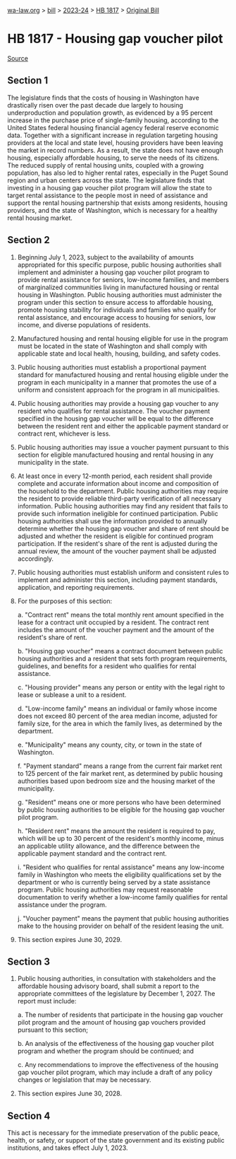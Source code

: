 [wa-law.org](/) > [bill](/bill/) > [2023-24](/bill/2023-24/) > [HB 1817](/bill/2023-24/hb/1817/) > [Original Bill](/bill/2023-24/hb/1817/1/)

# HB 1817 - Housing gap voucher pilot

[Source](http://lawfilesext.leg.wa.gov/biennium/2023-24/Pdf/Bills/House%20Bills/1817.pdf)

## Section 1
The legislature finds that the costs of housing in Washington have drastically risen over the past decade due largely to housing underproduction and population growth, as evidenced by a 95 percent increase in the purchase price of single-family housing, according to the United States federal housing financial agency federal reserve economic data. Together with a significant increase in regulation targeting housing providers at the local and state level, housing providers have been leaving the market in record numbers. As a result, the state does not have enough housing, especially affordable housing, to serve the needs of its citizens. The reduced supply of rental housing units, coupled with a growing population, has also led to higher rental rates, especially in the Puget Sound region and urban centers across the state. The legislature finds that investing in a housing gap voucher pilot program will allow the state to target rental assistance to the people most in need of assistance and support the rental housing partnership that exists among residents, housing providers, and the state of Washington, which is necessary for a healthy rental housing market.

## Section 2
1. Beginning July 1, 2023, subject to the availability of amounts appropriated for this specific purpose, public housing authorities shall implement and administer a housing gap voucher pilot program to provide rental assistance for seniors, low-income families, and members of marginalized communities living in manufactured housing or rental housing in Washington. Public housing authorities must administer the program under this section to ensure access to affordable housing, promote housing stability for individuals and families who qualify for rental assistance, and encourage access to housing for seniors, low income, and diverse populations of residents.

2. Manufactured housing and rental housing eligible for use in the program must be located in the state of Washington and shall comply with applicable state and local health, housing, building, and safety codes.

3. Public housing authorities must establish a proportional payment standard for manufactured housing and rental housing eligible under the program in each municipality in a manner that promotes the use of a uniform and consistent approach for the program in all municipalities.

4. Public housing authorities may provide a housing gap voucher to any resident who qualifies for rental assistance. The voucher payment specified in the housing gap voucher will be equal to the difference between the resident rent and either the applicable payment standard or contract rent, whichever is less.

5. Public housing authorities may issue a voucher payment pursuant to this section for eligible manufactured housing and rental housing in any municipality in the state.

6. At least once in every 12-month period, each resident shall provide complete and accurate information about income and composition of the household to the department. Public housing authorities may require the resident to provide reliable third-party verification of all necessary information. Public housing authorities may find any resident that fails to provide such information ineligible for continued participation. Public housing authorities shall use the information provided to annually determine whether the housing gap voucher and share of rent should be adjusted and whether the resident is eligible for continued program participation. If the resident's share of the rent is adjusted during the annual review, the amount of the voucher payment shall be adjusted accordingly.

7. Public housing authorities must establish uniform and consistent rules to implement and administer this section, including payment standards, application, and reporting requirements.

8. For the purposes of this section:

    a. "Contract rent" means the total monthly rent amount specified in the lease for a contract unit occupied by a resident. The contract rent includes the amount of the voucher payment and the amount of the resident's share of rent.

    b. "Housing gap voucher" means a contract document between public housing authorities and a resident that sets forth program requirements, guidelines, and benefits for a resident who qualifies for rental assistance.

    c. "Housing provider" means any person or entity with the legal right to lease or sublease a unit to a resident.

    d. "Low-income family" means an individual or family whose income does not exceed 80 percent of the area median income, adjusted for family size, for the area in which the family lives, as determined by the department.

    e. "Municipality" means any county, city, or town in the state of Washington.

    f. "Payment standard" means a range from the current fair market rent to 125 percent of the fair market rent, as determined by public housing authorities based upon bedroom size and the housing market of the municipality.

    g. "Resident" means one or more persons who have been determined by public housing authorities to be eligible for the housing gap voucher pilot program.

    h. "Resident rent" means the amount the resident is required to pay, which will be up to 30 percent of the resident's monthly income, minus an applicable utility allowance, and the difference between the applicable payment standard and the contract rent.

    i. "Resident who qualifies for rental assistance" means any low-income family in Washington who meets the eligibility qualifications set by the department or who is currently being served by a state assistance program. Public housing authorities may request reasonable documentation to verify whether a low-income family qualifies for rental assistance under the program.

    j. "Voucher payment" means the payment that public housing authorities make to the housing provider on behalf of the resident leasing the unit.

9. This section expires June 30, 2029.

## Section 3
1. Public housing authorities, in consultation with stakeholders and the affordable housing advisory board, shall submit a report to the appropriate committees of the legislature by December 1, 2027. The report must include:

    a. The number of residents that participate in the housing gap voucher pilot program and the amount of housing gap vouchers provided pursuant to this section;

    b. An analysis of the effectiveness of the housing gap voucher pilot program and whether the program should be continued; and

    c. Any recommendations to improve the effectiveness of the housing gap voucher pilot program, which may include a draft of any policy changes or legislation that may be necessary.

2. This section expires June 30, 2028.

## Section 4
This act is necessary for the immediate preservation of the public peace, health, or safety, or support of the state government and its existing public institutions, and takes effect July 1, 2023.
